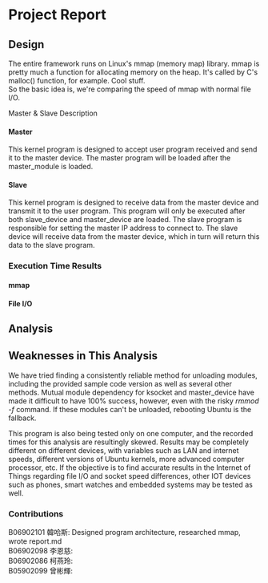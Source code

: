 # Project Report

## Design
The entire framework runs on Linux's mmap (memory map) library. mmap is pretty much a function for allocating memory on the heap. It's called by C's malloc() function, for example. Cool stuff.<br>
So the basic idea is, we're comparing the speed of mmap with normal file I/O.<br>

Master & Slave Description <br>
#### Master
This kernel program is designed to accept user program received and send it to the master device. The master program will be loaded after the master_module is loaded.

#### Slave
This kernel program is designed to receive data from the master device and transmit it to the user program. This program will only be executed after both slave_device and master_device are loaded. The slave program is responsible for setting the master IP address to connect to. The slave device will receive data from the master device, which in turn will return this data to the slave program.

### Execution Time Results
#### mmap
#### File I/O

## Analysis






## Weaknesses in This Analysis
We have tried finding a consistently reliable method for unloading modules, including the provided sample code version as well as several other methods. Mutual module dependency for ksocket and master_device have made it difficult to have 100% success, however, even with the risky *rmmod -f* command. If these modules can't be unloaded, rebooting Ubuntu is the fallback.

This program is also being tested only on one computer, and the recorded times for this analysis are resultingly skewed. Results may be completely different on different devices, with variables such as LAN and internet speeds, different versions of Ubuntu kernels, more advanced computer processor, etc. If the objective is to find accurate results in the Internet of Things regarding file I/O and socket speed differences, other IOT devices such as phones, smart watches and embedded systems may be tested as well.

### Contributions
B06902101 韓哈斯: Designed program architecture, researched mmap, wrote report.md<br>
B06902098 李恩慈: <br>
B06902086 柯燕玲: <br>
B05902099 曾彬輝: 
